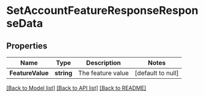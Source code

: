 # SetAccountFeatureResponseResponseData

## Properties
Name | Type | Description | Notes
------------ | ------------- | ------------- | -------------
**FeatureValue** | **string** | The feature value | [default to null]

[[Back to Model list]](../README.md#documentation-for-models) [[Back to API list]](../README.md#documentation-for-api-endpoints) [[Back to README]](../README.md)

